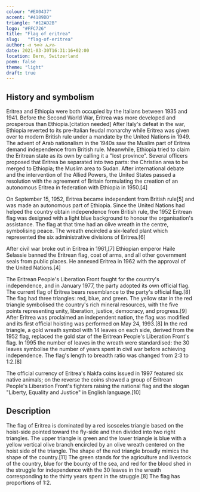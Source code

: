 ```yaml
---
colour: "#EA0437"
accent: "#4189DD"
triangle: "#12AD2B"
logo: "#FFC726"
title: "Flag of eritrea"
slug:	"flag-of-eritrea"
author: ብ ዓወት ኢያሱ
date: 2021-03-30T16:31:16+02:00
location: Bern, Switzerland
poem: false
theme: "light"
draft: true
---
```


## History and symbolism

Eritrea and Ethiopia were both occupied by the Italians between 1935 and 1941. Before the Second World War, Eritrea was more developed and prosperous than Ethiopia.[citation needed] After Italy's defeat in the war, Ethiopia reverted to its pre-Italian feudal monarchy while Eritrea was given over to modern British rule under a mandate by the United Nations in 1949. The advent of Arab nationalism in the 1940s saw the Muslim part of Eritrea demand independence from British rule. Meanwhile, Ethiopia tried to claim the Eritrean state as its own by calling it a "lost province". Several officers proposed that Eritrea be separated into two parts: the Christian area to be merged to Ethiopia; the Muslim area to Sudan. After international debate and the intervention of the Allied Powers, the United States passed a resolution with the agreement of Britain formulating the creation of an autonomous Eritrea in federation with Ethiopia in 1950.[4]

On September 15, 1952, Eritrea became independent from British rule[5] and was made an autonomous part of Ethiopia. Since the United Nations had helped the country obtain independence from British rule, the 1952 Eritrean flag was designed with a light blue background to honour the organisation's assistance. The flag at that time had an olive wreath in the centre, symbolising peace. The wreath encircled a six-leafed plant which represented the six administrative divisions of Eritrea.[6]

After civil war broke out in Eritrea in 1961,[7] Ethiopian emperor Haile Selassie banned the Eritrean flag, coat of arms, and all other government seals from public places. He annexed Eritrea in 1962 with the approval of the United Nations.[4]

The Eritrean People's Liberation Front fought for the country's independence, and in January 1977, the party adopted its own official flag. The current flag of Eritrea bears resemblance to the party's official flag.[8] The flag had three triangles: red, blue, and green. The yellow star in the red triangle symbolised the country's rich mineral resources, with the five points representing unity, liberation, justice, democracy, and progress.[9] After Eritrea was proclaimed an independent nation, the flag was modified and its first official hoisting was performed on May 24, 1993.[8] In the red triangle, a gold wreath symbol with 14 leaves on each side, derived from the 1952 flag, replaced the gold star of the Eritrean People's Liberation Front's flag. In 1995 the number of leaves in the wreath were standardised: the 30 leaves symbolise the number of years spent in civil war before achieving independence. The flag's length to breadth ratio was changed from 2:3 to 1:2.[8]

The official currency of Eritrea's Nakfa coins issued in 1997 featured six native animals; on the reverse the coins showed a group of Eritrean People's Liberation Front's fighters raising the national flag and the slogan "Liberty, Equality and Justice" in English language.[10]

## Description

The flag of Eritrea is dominated by a red isosceles triangle based on the hoist-side pointed toward the fly-side and then divided into two right triangles. The upper triangle is green and the lower triangle is blue with a yellow vertical olive branch encircled by an olive wreath centered on the hoist side of the triangle. The shape of the red triangle broadly mimics the shape of the country.[11] The green stands for the agriculture and livestock of the country, blue for the bounty of the sea, and red for the blood shed in the struggle for independence with the 30 leaves in the wreath corresponding to the thirty years spent in the struggle.[8] The flag has proportions of 1:2.
